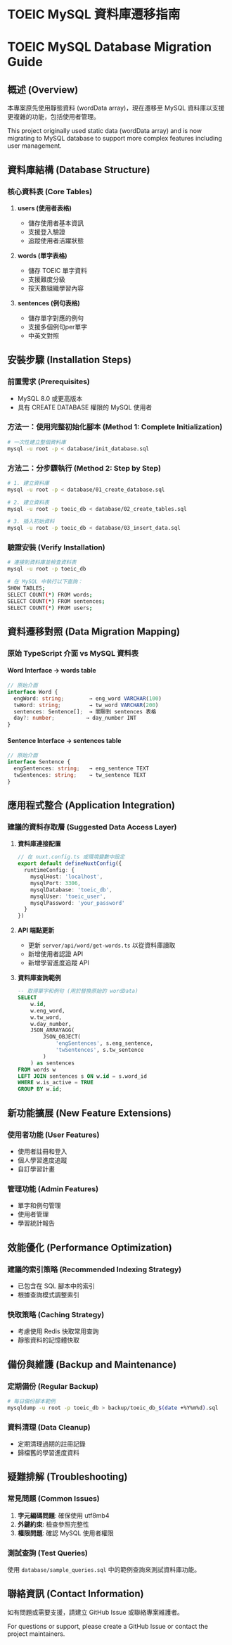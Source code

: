 # TOEIC MySQL 資料庫遷移指南
# TOEIC MySQL Database Migration Guide

## 概述 (Overview)

本專案原先使用靜態資料 (wordData array)，現在遷移至 MySQL 資料庫以支援更複雜的功能，包括使用者管理。

This project originally used static data (wordData array) and is now migrating to MySQL database to support more complex features including user management.

## 資料庫結構 (Database Structure)

### 核心資料表 (Core Tables)

1. **users (使用者表格)**
   - 儲存使用者基本資訊
   - 支援登入驗證
   - 追蹤使用者活躍狀態

2. **words (單字表格)**
   - 儲存 TOEIC 單字資料
   - 支援難度分級
   - 按天數組織學習內容

3. **sentences (例句表格)**
   - 儲存單字對應的例句
   - 支援多個例句per單字
   - 中英文對照

## 安裝步驟 (Installation Steps)

### 前置需求 (Prerequisites)
- MySQL 8.0 或更高版本
- 具有 CREATE DATABASE 權限的 MySQL 使用者

### 方法一：使用完整初始化腳本 (Method 1: Complete Initialization)

```bash
# 一次性建立整個資料庫
mysql -u root -p < database/init_database.sql
```

### 方法二：分步驟執行 (Method 2: Step by Step)

```bash
# 1. 建立資料庫
mysql -u root -p < database/01_create_database.sql

# 2. 建立資料表
mysql -u root -p toeic_db < database/02_create_tables.sql

# 3. 插入初始資料
mysql -u root -p toeic_db < database/03_insert_data.sql
```

### 驗證安裝 (Verify Installation)

```bash
# 連接到資料庫並檢查資料表
mysql -u root -p toeic_db

# 在 MySQL 中執行以下查詢：
SHOW TABLES;
SELECT COUNT(*) FROM words;
SELECT COUNT(*) FROM sentences;
SELECT COUNT(*) FROM users;
```

## 資料遷移對照 (Data Migration Mapping)

### 原始 TypeScript 介面 vs MySQL 資料表

#### Word Interface → words table
```typescript
// 原始介面
interface Word {
  engWord: string;        → eng_word VARCHAR(100)
  twWord: string;         → tw_word VARCHAR(200)
  sentences: Sentence[];  → 關聯到 sentences 表格
  day?: number;          → day_number INT
}
```

#### Sentence Interface → sentences table
```typescript
// 原始介面
interface Sentence {
  engSentences: string;   → eng_sentence TEXT
  twSentences: string;    → tw_sentence TEXT
}
```

## 應用程式整合 (Application Integration)

### 建議的資料存取層 (Suggested Data Access Layer)

1. **資料庫連接配置**
   ```typescript
   // 在 nuxt.config.ts 或環境變數中設定
   export default defineNuxtConfig({
     runtimeConfig: {
       mysqlHost: 'localhost',
       mysqlPort: 3306,
       mysqlDatabase: 'toeic_db',
       mysqlUser: 'toeic_user',
       mysqlPassword: 'your_password'
     }
   })
   ```

2. **API 端點更新**
   - 更新 `server/api/word/get-words.ts` 以從資料庫讀取
   - 新增使用者認證 API
   - 新增學習進度追蹤 API

3. **資料庫查詢範例**
   ```sql
   -- 取得單字和例句 (用於替換原始的 wordData)
   SELECT 
       w.id,
       w.eng_word,
       w.tw_word,
       w.day_number,
       JSON_ARRAYAGG(
           JSON_OBJECT(
               'engSentences', s.eng_sentence,
               'twSentences', s.tw_sentence
           )
       ) as sentences
   FROM words w
   LEFT JOIN sentences s ON w.id = s.word_id
   WHERE w.is_active = TRUE
   GROUP BY w.id;
   ```

## 新功能擴展 (New Feature Extensions)

### 使用者功能 (User Features)
- 使用者註冊和登入
- 個人學習進度追蹤
- 自訂學習計畫

### 管理功能 (Admin Features)
- 單字和例句管理
- 使用者管理
- 學習統計報告

## 效能優化 (Performance Optimization)

### 建議的索引策略 (Recommended Indexing Strategy)
- 已包含在 SQL 腳本中的索引
- 根據查詢模式調整索引

### 快取策略 (Caching Strategy)
- 考慮使用 Redis 快取常用查詢
- 靜態資料的記憶體快取

## 備份與維護 (Backup and Maintenance)

### 定期備份 (Regular Backup)
```bash
# 每日備份腳本範例
mysqldump -u root -p toeic_db > backup/toeic_db_$(date +%Y%m%d).sql
```

### 資料清理 (Data Cleanup)
- 定期清理過期的註冊記錄
- 歸檔舊的學習進度資料

## 疑難排解 (Troubleshooting)

### 常見問題 (Common Issues)
1. **字元編碼問題**: 確保使用 utf8mb4
2. **外鍵約束**: 檢查參照完整性
3. **權限問題**: 確認 MySQL 使用者權限

### 測試查詢 (Test Queries)
使用 `database/sample_queries.sql` 中的範例查詢來測試資料庫功能。

## 聯絡資訊 (Contact Information)

如有問題或需要支援，請建立 GitHub Issue 或聯絡專案維護者。

For questions or support, please create a GitHub Issue or contact the project maintainers.